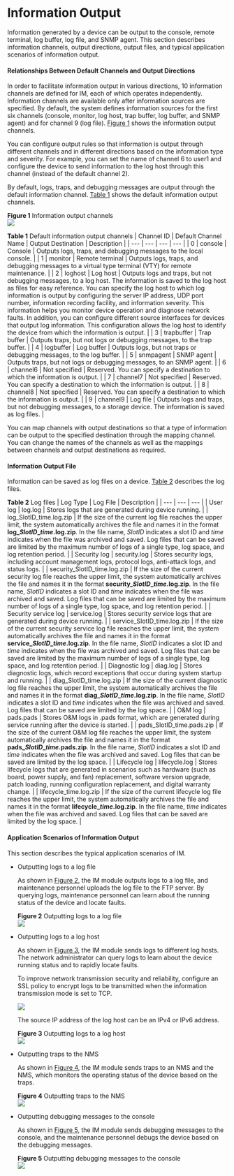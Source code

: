 Information Output
==================

Information generated by a device can be output to the console, remote terminal, log buffer, log file, and SNMP agent. This section describes information channels, output directions, output files, and typical application scenarios of information output.

#### Relationships Between Default Channels and Output Directions

In order to facilitate information output in various directions, 10 information channels are defined for IM, each of which operates independently. Information channels are available only after information sources are specified. By default, the system defines information sources for the first six channels (console, monitor, log host, trap buffer, log buffer, and SNMP agent) and for channel 9 (log file). [Figure 1](#EN-US_CONCEPT_0000001563879369__fig_dc_vrp_logs_feature_211901) shows the information output channels.

You can configure output rules so that information is output through different channels and in different directions based on the information type and severity. For example, you can set the name of channel 6 to user1 and configure the device to send information to the log host through this channel (instead of the default channel 2).

By default, logs, traps, and debugging messages are output through the default information channel. [Table 1](#EN-US_CONCEPT_0000001563879369__tab_dc_vrp_logs_feature_211901) shows the default information output channels.

**Figure 1** Information output channels  
![](figure/en-us_image_0000001513159470.png)

**Table 1** Default information output channels
| Channel ID | Default Channel Name | Output Destination | Description |
| --- | --- | --- | --- |
| 0 | console | Console | Outputs logs, traps, and debugging messages to the local console. |
| 1 | monitor | Remote terminal | Outputs logs, traps, and debugging messages to a virtual type terminal (VTY) for remote maintenance. |
| 2 | loghost | Log host | Outputs logs and traps, but not debugging messages, to a log host. The information is saved to the log host as files for easy reference.  You can specify the log host to which log information is output by configuring the server IP address, UDP port number, information recording facility, and information severity. This information helps you monitor device operation and diagnose network faults. In addition, you can configure different source interfaces for devices that output log information. This configuration allows the log host to identify the device from which the information is output. |
| 3 | trapbuffer | Trap buffer | Outputs traps, but not logs or debugging messages, to the trap buffer. |
| 4 | logbuffer | Log buffer | Outputs logs, but not traps or debugging messages, to the log buffer. |
| 5 | snmpagent | SNMP agent | Outputs traps, but not logs or debugging messages, to an SNMP agent. |
| 6 | channel6 | Not specified | Reserved. You can specify a destination to which the information is output. |
| 7 | channel7 | Not specified | Reserved. You can specify a destination to which the information is output. |
| 8 | channel8 | Not specified | Reserved. You can specify a destination to which the information is output. |
| 9 | channel9 | Log file | Outputs logs and traps, but not debugging messages, to a storage device. The information is saved as log files. |

You can map channels with output destinations so that a type of information can be output to the specified destination through the mapping channel. You can change the names of the channels as well as the mappings between channels and output destinations as required.


#### Information Output File

Information can be saved as log files on a device. [Table 2](#EN-US_CONCEPT_0000001563879369__tab_dc_vrp_logs_cfg_202401) describes the log files.

**Table 2** Log files
| Log Type | Log File | Description |
| --- | --- | --- |
| User log | log.log | Stores logs that are generated during device running. |
| log\_SlotID\_time.log.zip | If the size of the current log file reaches the upper limit, the system automatically archives the file and names it in the format **log\_***SlotID***\_***time***.log.zip**.  In the file name, *SlotID* indicates a slot ID and *time* indicates when the file was archived and saved.  Log files that can be saved are limited by the maximum number of logs of a single type, log space, and log retention period. |
| Security log | security.log | Stores security logs, including account management logs, protocol logs, anti-attack logs, and status logs. |
| security\_SlotID\_time.log.zip | If the size of the current security log file reaches the upper limit, the system automatically archives the file and names it in the format **security\_***SlotID***\_***time***.log.zip**.  In the file name, *SlotID* indicates a slot ID and *time* indicates when the file was archived and saved.  Log files that can be saved are limited by the maximum number of logs of a single type, log space, and log retention period. |
| Security service log | service.log | Stores security service logs that are generated during device running. |
| service\_SlotID\_time.log.zip | If the size of the current security service log file reaches the upper limit, the system automatically archives the file and names it in the format **service\_***SlotID***\_***time***.log.zip**.  In the file name, *SlotID* indicates a slot ID and *time* indicates when the file was archived and saved.  Log files that can be saved are limited by the maximum number of logs of a single type, log space, and log retention period. |
| Diagnostic log | diag.log | Stores diagnostic logs, which record exceptions that occur during system startup and running. |
| diag\_SlotID\_time.log.zip | If the size of the current diagnostic log file reaches the upper limit, the system automatically archives the file and names it in the format **diag\_***SlotID***\_***time***.log.zip**.  In the file name, *SlotID* indicates a slot ID and *time* indicates when the file was archived and saved.  Log files that can be saved are limited by the log space. |
| O&M log | pads.pads | Stores O&M logs in .pads format, which are generated during service running after the device is started. |
| pads\_SlotID\_time.pads.zip | If the size of the current O&M log file reaches the upper limit, the system automatically archives the file and names it in the format **pads\_***SlotID***\_***time***.pads.zip**.  In the file name, *SlotID* indicates a slot ID and *time* indicates when the file was archived and saved.  Log files that can be saved are limited by the log space. |
| Lifecycle log | lifecycle.log | Stores lifecycle logs that are generated in scenarios such as hardware (such as board, power supply, and fan) replacement, software version upgrade, patch loading, running configuration replacement, and digital warranty change. |
| lifecycle\_time.log.zip | If the size of the current lifecycle log file reaches the upper limit, the system automatically archives the file and names it in the format **lifecycle\_***time***.log.zip**.  In the file name, *time* indicates when the file was archived and saved.  Log files that can be saved are limited by the log space. |



#### Application Scenarios of Information Output

This section describes the typical application scenarios of IM.

* Outputting logs to a log file
  
  As shown in [Figure 2](#EN-US_CONCEPT_0000001563879369__fig10274135182515), the IM module outputs logs to a log file, and maintenance personnel uploads the log file to the FTP server. By querying logs, maintenance personnel can learn about the running status of the device and locate faults.
  
  **Figure 2** Outputting logs to a log file  
  ![](figure/en-us_image_0000001512839910.png)
* Outputting logs to a log host
  
  As shown in [Figure 3](#EN-US_CONCEPT_0000001563879369__fig174161821122718), the IM module sends logs to different log hosts. The network administrator can query logs to learn about the device running status and to rapidly locate faults.
  
  To improve network transmission security and reliability, configure an SSL policy to encrypt logs to be transmitted when the information transmission mode is set to TCP.
  
  ![](public_sys-resources/note_3.0-en-us.png) 
  
  The source IP address of the log host can be an IPv4 or IPv6 address.
  
  
  **Figure 3** Outputting logs to a log host  
  ![](figure/en-us_image_0000001563999733.png)
* Outputting traps to the NMS
  
  As shown in [Figure 4](#EN-US_CONCEPT_0000001563879369__fig715971417280), the IM module sends traps to an NMS and the NMS, which monitors the operating status of the device based on the traps.
  
  **Figure 4** Outputting traps to the NMS  
  ![](figure/en-us_image_0000001563759817.png)
* Outputting debugging messages to the console
  
  As shown in [Figure 5](#EN-US_CONCEPT_0000001563879369__fig44531014163017), the IM module sends debugging messages to the console, and the maintenance personnel debugs the device based on the debugging messages.
  
  **Figure 5** Outputting debugging messages to the console  
  ![](figure/en-us_image_0000001563999725.png)
